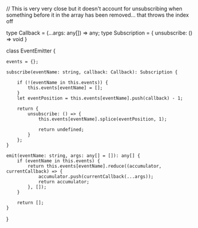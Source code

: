 // This is very very close but it doesn't account for unsubscribing when something before it in the array has been removed... that throws the index off

type Callback = (...args: any[]) => any;
type Subscription = {
    unsubscribe: () => void
}

class EventEmitter {

    events = {};
    
    subscribe(eventName: string, callback: Callback): Subscription {
        
        if (!(eventName in this.events)) {
            this.events[eventName] = [];
        }
        let eventPosition = this.events[eventName].push(callback) - 1;

        return {
            unsubscribe: () => {
                this.events[eventName].splice(eventPosition, 1);

                return undefined;
            }
        };
    }
    
    emit(eventName: string, args: any[] = []): any[] {
        if (eventName in this.events) {
            return this.events[eventName].reduce((accumulator, currentCallback) => {
                accumulator.push(currentCallback(...args));
                return accumulator;
            }, []);
        }

        return [];
    }
}
